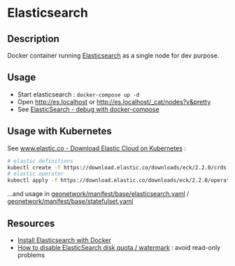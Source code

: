 # Elasticsearch

## Description

Docker container running [Elasticsearch](https://www.elastic.co/elasticsearch/) as a single node for dev purpose.

## Usage

* Start elasticsearch : `docker-compose up -d`
* Open http://es.localhost or http://es.localhost/_cat/nodes?v&pretty
* See [ElasticSearch - debug with docker-compose](debug-compose.md)

## Usage with Kubernetes

See [www.elastic.co - Download Elastic Cloud on Kubernetes](https://www.elastic.co/fr/downloads/elastic-cloud-kubernetes) :

```bash
# elastic definitions
kubectl create -f https://download.elastic.co/downloads/eck/2.2.0/crds.yaml
# elastic operator
kubectl apply -f https://download.elastic.co/downloads/eck/2.2.0/operator.yaml
```

...and usage in [geonetwork/manifest/base/elasticsearch.yaml](../geonetwork/manifest/base/elasticsearch.yaml) / [geonetwork/manifest/base/statefulset.yaml](../geonetwork/manifest/base/statefulset.yaml)

## Resources

* [Install Elasticsearch with Docker](https://www.elastic.co/guide/en/elasticsearch/reference/7.15/docker.html#docker)
* [How to disable ElasticSearch disk quota / watermark](https://techoverflow.net/2019/04/17/how-to-disable-elasticsearch-disk-quota-watermark/) : avoid read-only problems

